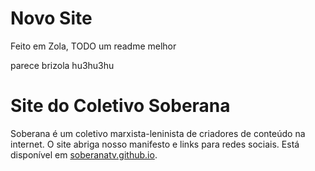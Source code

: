 # Novo Site

Feito em Zola, TODO um readme melhor

parece brizola hu3hu3hu

# Site do Coletivo Soberana
Soberana é um coletivo marxista-leninista de criadores de conteúdo na internet. 
O site abriga nosso manifesto e links para redes sociais. Está disponível em [soberanatv.github.io](https://soberanatv.github.io).
